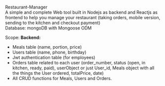 Restaurant-Manager  
A simple and complete Web tool built in Nodejs as backend and Reactjs as frontend to help you manage your restaurant (taking orders, mobile version, sending to the kitchen and checkout payment)  
Database: mongoDB with Mongoose ODM  
    
Scope: 
**Backend:**  
 - Meals table (name, portion, price)  
 - Users table (name, phone, birthday)  
 - Jwt authentication table (for employees)  
 - Orders table related to each user (order_number, status (open, in kitchen, ready, paid), userObject or just User_id, Meals object with all the things the User ordered, totalPrice, date)  
 - All CRUD functions for Meals, Users and Orders.  
